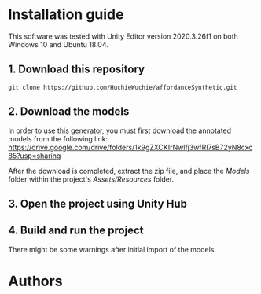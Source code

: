 # Installation guide
This software was tested with Unity Editor version 2020.3.26f1 on both Windows 10 and Ubuntu 18.04.

## 1. Download this repository
```
git clone https://github.com/HuchieWuchie/affordanceSynthetic.git
```

## 2. Download the models
In order to use this generator, you must first download the annotated models from the following link: https://drive.google.com/drive/folders/1k9gZXCKIrNwlfj3wfRI7sB72yN8cxc85?usp=sharing

After the download is completed, extract the zip file, and place the *Models* folder within the project's *Assets/Resources* folder.

## 3. Open the project using Unity Hub

## 4. Build and run the project
There might be some warnings after initial import of the models.

# Authors
